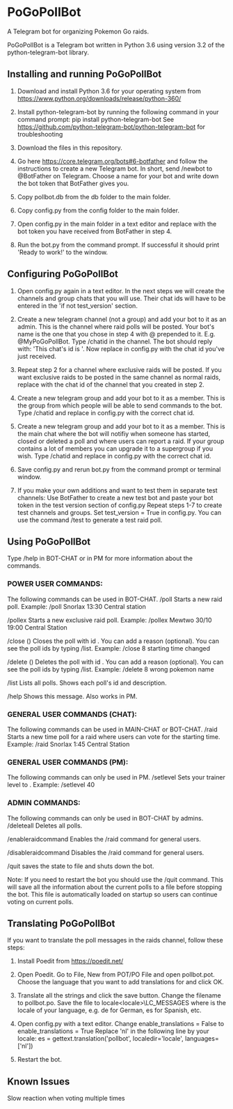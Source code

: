 # PoGoPollBot

A Telegram bot for organizing Pokemon Go raids.

PoGoPollBot is a Telegram bot written in Python 3.6 using version 3.2 of the python-telegram-bot library.



## Installing and running PoGoPollBot

1. Download and install Python 3.6 for your operating system from https://www.python.org/downloads/release/python-360/

2. Install python-telegram-bot by running the following command in your command prompt:
     pip install python-telegram-bot
   See https://github.com/python-telegram-bot/python-telegram-bot for troubleshooting
   
3. Download the files in this repository.

4. Go here https://core.telegram.org/bots#6-botfather and follow the instructions to create a new Telegram bot.
   In short, send /newbot to @BotFather on Telegram. Choose a name for your bot and write down the bot token that BotFather gives you.
   
5. Copy pollbot.db from the db folder to the main folder.
   
6. Copy config.py from the config folder to the main folder.

7. Open config.py in the main folder in a text editor and replace <YOUR-BOT-TOKEN-HERE> with the bot token you have
   received from BotFather in step 4.

8. Run the bot.py from the command prompt.
   If successful it should print 'Ready to work!' to the window.



## Configuring PoGoPollBot

1. Open config.py again in a text editor.
   In the next steps we will create the channels and group chats that you will use.
   Their chat ids will have to be entered in the 'if not test_version' section.
   
2. Create a new telegram channel (not a group) and add your bot to it as an admin.
   This is the channel where raid polls will be posted.
   Your bot's name is the one that you chose in step 4 with @ prepended to it. E.g. @MyPoGoPollBot.
   Type /chatid in the channel. The bot should reply with: 'This chat's id is <YOUR-CHAT-ID>'.
   Now replace <RAIDS-CHANNEL-ID> in config.py with the chat id you've just received.
   
3. Repeat step 2 for a channel where exclusive raids will be posted.
   If you want exclusive raids to be posted in the same channel as normal raids, replace
   <EXCLUSIVE-RAIDS-CHANNEL-ID> with the chat id of the channel that you created in step 2.

4. Create a new telegram group and add your bot to it as a member.
   This is the group from which people will be able to send commands to the bot.
   Type /chatid and replace <BOT-CHAT-ID> in config.py with the correct chat id.
   
5. Create a new telegram group and add your bot to it as a member.
   This is the main chat where the bot will notifiy when someone has started, closed or deleted a poll
   and where users can report a raid.
   If your group contains a lot of members you can upgrade it to a supergroup if you wish.
   Type /chatid and replace <MAIN-CHAT-ID> in config.py with the correct chat id.

6. Save config.py and rerun bot.py from the command prompt or terminal window.

7. If you make your own additions and want to test them in separate test channels:
    Use BotFather to create a new test bot and paste your bot token in the test version section of config.py
    Repeat steps 1-7 to create test channels and groups.
    Set test_version = True in config.py.
    You can use the command /test to generate a test raid poll.



## Using PoGoPollBot

Type /help in BOT-CHAT or in PM for more information about the commands.

### POWER USER COMMANDS:
The following commands can be used in BOT-CHAT.
/poll <pokemon> <time> <location>
Starts a new raid poll.
Example: /poll Snorlax 13:30 Central station

/pollex <pokemon> <date> <time> <location>
Starts a new exclusive raid poll.
Example: /pollex Mewtwo 30/10 19:00 Central Station

/close <id> (<reason>)
Closes the poll with id <id>. You can add a reason (optional).
You can see the poll ids by typing /list.
Example: /close 8 starting time changed

/delete <id> (<reason>)
Deletes the poll with id <id>. You can add a reason (optional).
You can see the poll ids by typing /list.
Example: /delete 8 wrong pokemon name

/list
Lists all polls. Shows each poll's id and description.

/help
Shows this message. Also works in PM.


### GENERAL USER COMMANDS (CHAT):
The following commands can be used in MAIN-CHAT or BOT-CHAT.
/raid <pokemon> <timer> <location>
Starts a new time poll for a raid where users can vote for the starting time.
Example: /raid Snorlax 1:45 Central Station


### GENERAL USER COMMANDS (PM):
The following commands can only be used in PM.
/setlevel <level>
Sets your trainer level to <level>.
Example: /setlevel 40


### ADMIN COMMANDS:
The following commands can only be used in BOT-CHAT by admins.
/deleteall
Deletes all polls.

/enableraidcommand
Enables the /raid command for general users.

/disableraidcommand
Disables the /raid command for general users.

/quit
saves the state to file and shuts down the bot.


Note: If you need to restart the bot you should use the /quit command.
This will save all the information about the current polls to a file before stopping the bot.
This file is automatically loaded on startup so users can continue voting on current polls.



## Translating PoGoPollBot

If you want to translate the poll messages in the raids channel, follow these steps:

1. Install Poedit from https://poedit.net/

2. Open Poedit. Go to File, New from POT/PO File and open pollbot.pot.
   Choose the language that you want to add translations for and click OK.
   
3. Translate all the strings and click the save button.
   Change the filename to pollbot.po.
   Save the file to locale\<locale>\LC_MESSAGES where <locale> is the locale of your language, e.g. de for German, es for Spanish, etc.

4. Open config.py with a text editor.
   Change enable_translations = False to enable_translations = True
   Replace 'nl' in the following line by your locale:
      es = gettext.translation('pollbot', localedir='locale', languages=['nl'])
   
5. Restart the bot.



## Known Issues

Slow reaction when voting multiple times